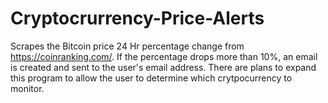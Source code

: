 # Cryptocrurrency-Price-Alerts
Scrapes the Bitcoin price 24 Hr percentage change from https://coinranking.com/. 
If the percentage drops more than 10%, an email is created and sent to the user's email address. 
There are plans to expand this program to allow the user to determine which crytpocurrency to monitor.  
